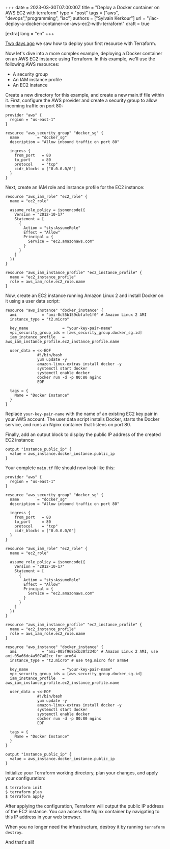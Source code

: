 +++
date = 2023-03-30T07:00:00Z
title = "Deploy a Docker container on AWS EC2 with terraform"
type = "post"
tags = ["aws", "devops","programming", "iac"]
authors = ["Sylvain Kerkour"]
url = "/iac-deploy-a-docker-container-on-aws-ec2-with-terraform"
draft = true

[extra]
lang = "en"
+++

[Two days ago](/iac-getting-started-with-terraform-deploy-resource) we saw how to deploy your first resource with Terraform.

Now let's dive into a more complex example, deploying a Docker container on an AWS EC2 instance using Terraform. In this example, we'll use the following AWS resources:

- A security group
- An IAM instance profile
- An EC2 instance

Create a new directory for this example, and create a new main.tf file within it. First, configure the AWS provider and create a security group to allow incoming traffic on port 80:

```hcl
provider "aws" {
  region = "us-east-1"
}

resource "aws_security_group" "docker_sg" {
  name        = "docker_sg"
  description = "Allow inbound traffic on port 80"

  ingress {
    from_port   = 80
    to_port     = 80
    protocol    = "tcp"
    cidr_blocks = ["0.0.0.0/0"]
  }
}
```

Next, create an IAM role and instance profile for the EC2 instance:

```hcl
resource "aws_iam_role" "ec2_role" {
  name = "ec2_role"

  assume_role_policy = jsonencode({
    Version = "2012-10-17"
    Statement = [
      {
        Action = "sts:AssumeRole"
        Effect = "Allow"
        Principal = {
          Service = "ec2.amazonaws.com"
        }
      }
    ]
  })
}

resource "aws_iam_instance_profile" "ec2_instance_profile" {
  name = "ec2_instance_profile"
  role = aws_iam_role.ec2_role.name
}
```

Now, create an EC2 instance running Amazon Linux 2 and install Docker on it using a user data script:

```hcl
resource "aws_instance" "docker_instance" {
  ami           = "ami-0c55b159cbfafe1f0" # Amazon Linux 2 AMI
  instance_type = "t2.micro"

  key_name               = "your-key-pair-name"
  vpc_security_group_ids = [aws_security_group.docker_sg.id]
  iam_instance_profile   = aws_iam_instance_profile.ec2_instance_profile.name

  user_data = <<-EOF
              #!/bin/bash
              yum update -y
              amazon-linux-extras install docker -y
              systemctl start docker
              systemctl enable docker
              docker run -d -p 80:80 nginx
              EOF

  tags = {
    Name = "Docker Instance"
  }
}
```

Replace `your-key-pair-name` with the name of an existing EC2 key pair in your AWS account. The user data script installs Docker, starts the Docker service, and runs an Nginx container that listens on port 80.

Finally, add an output block to display the public IP address of the created EC2 instance:

```hcl
output "instance_public_ip" {
  value = aws_instance.docker_instance.public_ip
}
```


Your complete `main.tf` file should now look like this:

```hcl
provider "aws" {
  region = "us-east-1"
}

resource "aws_security_group" "docker_sg" {
  name        = "docker_sg"
  description = "Allow inbound traffic on port 80"

  ingress {
    from_port   = 80
    to_port     = 80
    protocol    = "tcp"
    cidr_blocks = ["0.0.0.0/0"]
  }
}

resource "aws_iam_role" "ec2_role" {
  name = "ec2_role"

  assume_role_policy = jsonencode({
    Version = "2012-10-17"
    Statement = [
      {
        Action = "sts:AssumeRole"
        Effect = "Allow"
        Principal = {
          Service = "ec2.amazonaws.com"
        }
      }
    ]
  })
}

resource "aws_iam_instance_profile" "ec2_instance_profile" {
  name = "ec2_instance_profile"
  role = aws_iam_role.ec2_role.name
}

resource "aws_instance" "docker_instance" {
  ami           = "ami-005f9685cb30f234b" # Amazon Linux 2 AMI, use ami-05a66dc4a507a82cc for arm64
  instance_type = "t2.micro" # use t4g.micro for arm64

  key_name               = "your-key-pair-name"
  vpc_security_group_ids = [aws_security_group.docker_sg.id]
  iam_instance_profile   = aws_iam_instance_profile.ec2_instance_profile.name

  user_data = <<-EOF
              #!/bin/bash
              yum update -y
              amazon-linux-extras install docker -y
              systemctl start docker
              systemctl enable docker
              docker run -d -p 80:80 nginx
              EOF

  tags = {
    Name = "Docker Instance"
  }
}

output "instance_public_ip" {
  value = aws_instance.docker_instance.public_ip
}
```


Initialize your Terraform working directory, plan your changes, and apply your configuration:

```shell
$ terraform init
$ terraform plan
$ terraform apply
```

After applying the configuration, Terraform will output the public IP address of the EC2 instance. You can access the Nginx container by navigating to this IP address in your web browser.

When you no longer need the infrastructure, destroy it by running `terraform destroy`.

And that's all!
